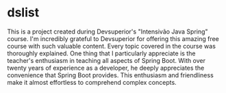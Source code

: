 # dslist
This is a project created during Devsuperior's "Intensivão Java Spring" course.
I'm incredibly grateful to Devsuperior for offering this amazing free course with such valuable content.
Every topic covered in the course was thoroughly explained. One thing that I particularly appreciate is the teacher's enthusiasm in teaching all aspects of Spring Boot. With over twenty years of experience as a developer, he deeply appreciates the convenience that Spring Boot provides. This enthusiasm and friendliness make it almost effortless to comprehend complex concepts.
